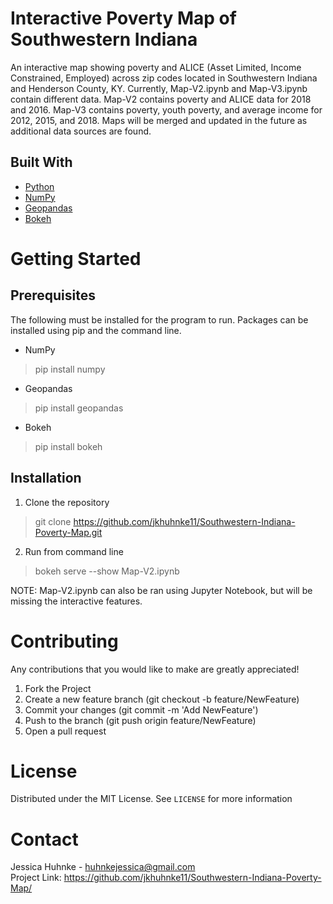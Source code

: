 # Interactive Poverty Map of Southwestern Indiana
An interactive map showing poverty and ALICE (Asset Limited, Income Constrained, Employed) across zip codes located in Southwestern Indiana and Henderson County, KY. 
Currently, Map-V2.ipynb and Map-V3.ipynb contain different data. Map-V2 contains poverty and ALICE data for 2018 and 2016. Map-V3 contains poverty, youth poverty, and average income for 2012, 2015, and 2018. Maps will be merged and updated in the future as additional data sources are found.

## Built With
- [Python](https://www.python.org/)
- [NumPy](https://numpy.org/)
- [Geopandas](https://geopandas.org/)
- [Bokeh](https://bokeh.org/)

# Getting Started
## Prerequisites
The following must be installed for the program to run. Packages can be installed using pip and the command line.  
- NumPy
> pip install numpy
- Geopandas
> pip install geopandas
- Bokeh
> pip install bokeh

## Installation
1. Clone the repository
> git clone https://github.com/jkhuhnke11/Southwestern-Indiana-Poverty-Map.git
2. Run from command line
> bokeh serve --show Map-V2.ipynb

NOTE: Map-V2.ipynb can also be ran using Jupyter Notebook, but will be missing the interactive features. 

# Contributing
Any contributions that you would like to make are greatly appreciated! 
1. Fork the Project
2. Create a new feature branch (git checkout -b feature/NewFeature)
3. Commit your changes (git commit -m 'Add NewFeature')
4. Push to the branch (git push origin feature/NewFeature)
5. Open a pull request

# License
Distributed under the MIT License. See `LICENSE` for more information

# Contact
Jessica Huhnke - huhnkejessica@gmail.com <br/>
Project Link: https://github.com/jkhuhnke11/Southwestern-Indiana-Poverty-Map/
